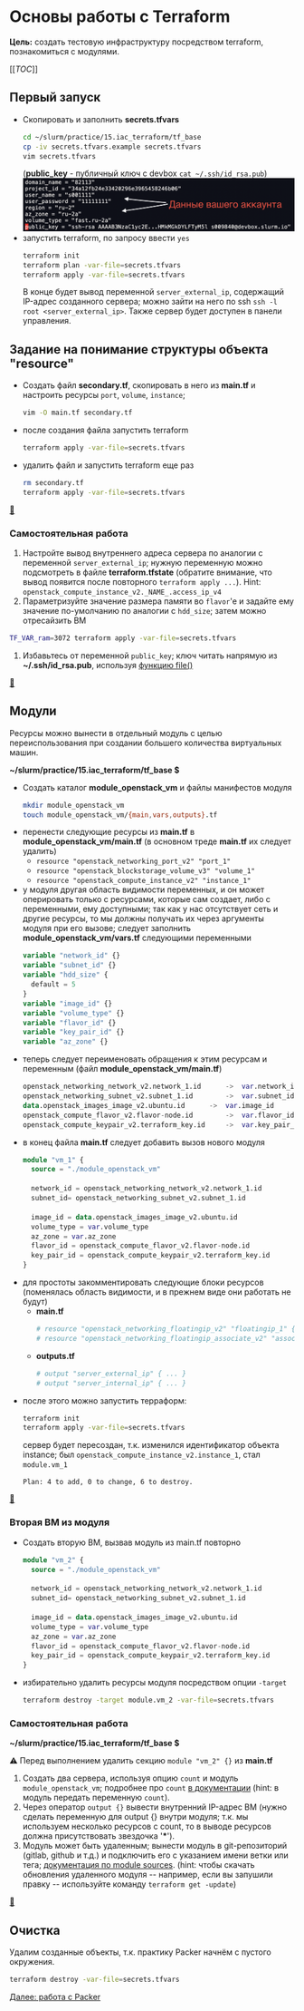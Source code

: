 # Основы работы с Terraform

**Цель:** создать тестовую инфраструктуру посредством terraform, познакомиться с модулями.

[[_TOC_]]

## Первый запуск

+ Скопировать и заполнить **secrets.tfvars**
  ```sh
  cd ~/slurm/practice/15.iac_terraform/tf_base
  cp -iv secrets.tfvars.example secrets.tfvars
  vim secrets.tfvars
  ```
  (**public_key** - публичный ключ с devbox `cat ~/.ssh/id_rsa.pub`)
  ![Secrets example](img/secrets.png)
+ запустить terraform, по запросу ввести `yes`
  ```sh
  terraform init
  terraform plan -var-file=secrets.tfvars
  terraform apply -var-file=secrets.tfvars
  ```
  В конце будет вывод переменной `server_external_ip`, содержащий IP-адрес созданного сервера;
можно зайти на него по ssh `ssh -l root <server_external_ip>`.
Также сервер будет доступен в панели управления. 

## Задание на понимание структуры объекта "resource"

+ Создать файл **secondary.tf**, скопировать в него из **main.tf** и настроить ресурсы `port`, `volume`, `instance`;
  ```sh
  vim -O main.tf secondary.tf
  ```
+ после создания файла запустить terraform
  ```sh
  terraform apply -var-file=secrets.tfvars
  ```
+ удалить файл и запустить terraform еще раз
  ```sh
  rm secondary.tf
  terraform apply -var-file=secrets.tfvars
  ```

[ :scroll: ](https://gitlab.slurm.io/-/snippets/67)

### Самостоятельная работа

1. Настройте вывод внутреннего адреса сервера по аналогии с переменной `server_external_ip`;
нужную переменную можно подсмотреть в файле **terraform.tfstate** (обратите внимание,
что вывод появится после повторного `terraform apply ...`).
Hint: `openstack_compute_instance_v2._NAME_.access_ip_v4`
1. Параметризуйте значение размера памяти во `flavor`'e и задайте ему
значение по-умолчанию по аналогии с `hdd_size`; затем можно отресайзить ВМ
  ```sh
  TF_VAR_ram=3072 terraform apply -var-file=secrets.tfvars
  ```
1. Избавьтесь от переменной `public_key`; ключ читать напрямую из **~/.ssh/id_rsa.pub**,
используя [функцию file()](https://www.terraform.io/docs/configuration/functions/file.html)

[ :scroll: ](https://gitlab.slurm.io/-/snippets/68)

## Модули

Ресурсы можно вынести в отдельный модуль с целью переиспользования при создании большего количества виртуальных машин.

**~/slurm/practice/15.iac_terraform/tf_base $**

+ Создать каталог **module_openstack_vm** и файлы манифестов модуля
  ```sh
  mkdir module_openstack_vm
  touch module_openstack_vm/{main,vars,outputs}.tf
  ```
+ перенести следующие ресурсы из **main.tf** в **module_openstack_vm/main.tf** (в основном треде **main.tf** их следует удалить)
  - `resource "openstack_networking_port_v2" "port_1"`
  - `resource "openstack_blockstorage_volume_v3" "volume_1"`
  - `resource "openstack_compute_instance_v2" "instance_1"`
+ у модуля другая область видимости переменных, и он может оперировать только с ресурсами, которые сам создает,
либо с переменными, ему доступными; так как у нас отсутствует сеть и другие ресурсы, то мы должны получать их
через аргументы модуля при его вызове; следует заполнить **module_openstack_vm/vars.tf** следующими переменными
  ```terraform
  variable "network_id" {}
  variable "subnet_id" {}
  variable "hdd_size" {
    default = 5
  }
  variable "image_id" {}
  variable "volume_type" {}
  variable "flavor_id" {}
  variable "key_pair_id" {}
  variable "az_zone" {}
  ```
+ теперь следует переименовать обращения к этим ресурсам и переменным (файл **module_openstack_vm/main.tf**)
  ```terraform
  openstack_networking_network_v2.network_1.id		->  var.network_id
  openstack_networking_subnet_v2.subnet_1.id		->  var.subnet_id
  data.openstack_images_image_v2.ubuntu.id		->  var.image_id
  openstack_compute_flavor_v2.flavor-node.id		->  var.flavor_id
  openstack_compute_keypair_v2.terraform_key.id		->  var.key_pair_id
  ```
+ в конец файла **main.tf** следует добавить вызов нового модуля
  ```terraform
  module "vm_1" {
    source = "./module_openstack_vm"

    network_id = openstack_networking_network_v2.network_1.id
    subnet_id= openstack_networking_subnet_v2.subnet_1.id

    image_id = data.openstack_images_image_v2.ubuntu.id
    volume_type = var.volume_type
    az_zone = var.az_zone
    flavor_id = openstack_compute_flavor_v2.flavor-node.id
    key_pair_id = openstack_compute_keypair_v2.terraform_key.id
  }
  ```
+ для простоты закомментировать следующие блоки ресурсов (поменялась область видимости,
и в прежнем виде они работать не будут)
  + **main.tf**
    ```terraform
    # resource "openstack_networking_floatingip_v2" "floatingip_1" { ... }
    # resource "openstack_networking_floatingip_associate_v2" "association_1" { ... }
    ```  
  + **outputs.tf**
    ```terraform
    # output "server_external_ip" { ... }
    # output "server_internal_ip" { ... }
    ```
+ после этого можно запустить терраформ:
  ```sh
  terraform init
  terraform apply -var-file=secrets.tfvars
  ```
  сервер будет пересоздан, т.к. изменился идентификатор объекта instance;
  был `openstack_compute_instance_v2.instance_1`, стал `module.vm_1`
  ```
  Plan: 4 to add, 0 to change, 6 to destroy.
  ```

[ :scroll: ](https://gitlab.slurm.io/-/snippets/69)

### Вторая ВМ из модуля

+ Создать вторую ВМ, вызвав модуль из main.tf повторно
  ```terraform
  module "vm_2" {
    source = "./module_openstack_vm"

    network_id = openstack_networking_network_v2.network_1.id
    subnet_id= openstack_networking_subnet_v2.subnet_1.id

    image_id = data.openstack_images_image_v2.ubuntu.id
    volume_type = var.volume_type
    az_zone = var.az_zone
    flavor_id = openstack_compute_flavor_v2.flavor-node.id
    key_pair_id = openstack_compute_keypair_v2.terraform_key.id
  }
    ```
+ избирательно удалить ресурсы модуля посредством опции `-target`
  ```sh
  terraform destroy -target module.vm_2 -var-file=secrets.tfvars
  ```

<!-- ![VM DELETED](img/2020-01-07-23-44-01.png) -->

### Самостоятельная работа

**~/slurm/practice/15.iac_terraform/tf_base $**

:warning: Перед выполнением удалить секцию `module "vm_2" {}` из **main.tf**

1. Создать два сервера, используя опцию `count` и модуль `module_openstack_vm`; подробнее
про `count` [в документации](https://www.terraform.io/docs/configuration/resources.html#count-multiple-resource-instances-by-count) (hint:
в модуль передать переменную `count`).
1. Через оператор `output {}` вывести внутренний IP-адрес ВМ (нужно сделать
переменную для output {} внутри модуля;  т.к. мы используем несколько ресурсов с count,
то в выводе ресурсов должна присутствовать звездочка '<b>*</b>').
1. Модуль может быть удаленным; вынести модуль в git-репозиторий (gitlab, github и т.д.) и подключить его
с указанием имени ветки или тега; [документация по module sources](https://www.terraform.io/docs/modules/sources.html#github).
(hint: чтобы скачать обновления удаленного модуля -- например, если вы запушили правку -- используйте команду `terraform get -update`)

[ :scroll: ](https://gitlab.slurm.io/-/snippets/70)

## Очистка

Удалим созданные объекты, т.к. практику Packer начнём с пустого окружения.
```sh
terraform destroy -var-file=secrets.tfvars
```

[Далее: работа с Packer](PACKER.md)

